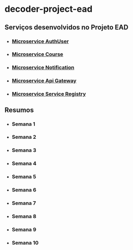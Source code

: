 # decoder-project-ead

## Serviços desenvolvidos no Projeto EAD

- ### [Microservice AuthUser](https://github.com/DeadRon/projeto-decoder-authuser-service) 
- ### [Microservice Course](https://github.com/DeadRon/projeto-decoder-course-service) 
- ### [Microservice Notification]() 
- ### [Microservice Api Gateway]() 
- ### [Microservice Service Registry](https://github.com/DeadRon/projeto-decoder-service-registry) 


## Resumos 

- ### Semana 1

- ### Semana 2

- ### Semana 3

- ### Semana 4

- ### Semana 5

- ### Semana 6

- ### Semana 7

- ### Semana 8

- ### Semana 9

- ### Semana 10
